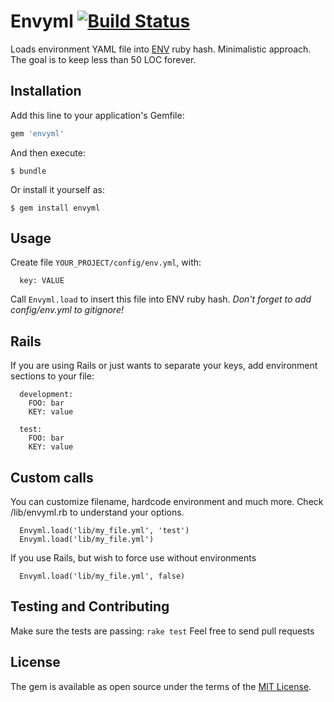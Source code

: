 # Envyml [![Build Status](https://travis-ci.org/alexandremcosta/envyml.svg?branch=master)](https://travis-ci.org/alexandremcosta/envyml)

Loads environment YAML file into
[ENV](https://ruby-doc.org/core-2.2.0/ENV.html) ruby hash.
Minimalistic approach. The goal is to keep less than 50 LOC forever.

## Installation

Add this line to your application's Gemfile:

```ruby
gem 'envyml'
```

And then execute:

    $ bundle

Or install it yourself as:

    $ gem install envyml

## Usage

Create file `YOUR_PROJECT/config/env.yml`, with:
```
  key: VALUE
```

Call `Envyml.load` to insert this file into ENV ruby hash.
*Don't forget to add config/env.yml to gitignore!*

## Rails
If you are using Rails or just wants to separate your keys,
add environment sections to your file:
```
  development:
    FOO: bar
    KEY: value

  test:
    FOO: bar
    KEY: value
```


## Custom calls
You can customize filename, hardcode environment and much more.
Check /lib/envyml.rb to understand your options.

```
  Envyml.load('lib/my_file.yml', 'test')
  Envyml.load('lib/my_file.yml')
```

If you use Rails, but wish to force use without environments
```
  Envyml.load('lib/my_file.yml', false)
```

## Testing and Contributing

Make sure the tests are passing: `rake test`
Feel free to send pull requests

## License

The gem is available as open source under the terms of the [MIT License](http://opensource.org/licenses/MIT).

